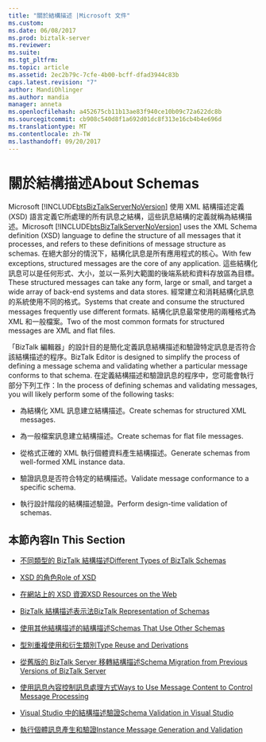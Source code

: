 ```yaml
---
title: "關於結構描述 |Microsoft 文件"
ms.custom: 
ms.date: 06/08/2017
ms.prod: biztalk-server
ms.reviewer: 
ms.suite: 
ms.tgt_pltfrm: 
ms.topic: article
ms.assetid: 2ec2b79c-7cfe-4b00-bcff-dfad3944c83b
caps.latest.revision: "7"
author: MandiOhlinger
ms.author: mandia
manager: anneta
ms.openlocfilehash: a452675cb11b13ae83f940ce10b09c72a622dc8b
ms.sourcegitcommit: cb908c540d8f1a692d01dc8f313e16cb4b4e696d
ms.translationtype: MT
ms.contentlocale: zh-TW
ms.lasthandoff: 09/20/2017
---
```

# <a name="about-schemas"></a><span data-ttu-id="4502a-102">關於結構描述</span><span class="sxs-lookup"><span data-stu-id="4502a-102">About Schemas</span></span>
<span data-ttu-id="4502a-103">Microsoft [!INCLUDE[btsBizTalkServerNoVersion](../includes/btsbiztalkservernoversion-md.md)] 使用 XML 結構描述定義 (XSD) 語言定義它所處理的所有訊息之結構，這些訊息結構的定義就稱為結構描述。</span><span class="sxs-lookup"><span data-stu-id="4502a-103">Microsoft [!INCLUDE[btsBizTalkServerNoVersion](../includes/btsbiztalkservernoversion-md.md)] uses the XML Schema definition (XSD) language to define the structure of all messages that it processes, and refers to these definitions of message structure as schemas.</span></span> <span data-ttu-id="4502a-104">在絕大部分的情況下，結構化訊息是所有應用程式的核心。</span><span class="sxs-lookup"><span data-stu-id="4502a-104">With few exceptions, structured messages are the core of any application.</span></span> <span data-ttu-id="4502a-105">這些結構化訊息可以是任何形式、大小，並以一系列大範圍的後端系統和資料存放區為目標。</span><span class="sxs-lookup"><span data-stu-id="4502a-105">These structured messages can take any form, large or small, and target a wide array of back-end systems and data stores.</span></span> <span data-ttu-id="4502a-106">經常建立和消耗結構化訊息的系統使用不同的格式。</span><span class="sxs-lookup"><span data-stu-id="4502a-106">Systems that create and consume the structured messages frequently use different formats.</span></span> <span data-ttu-id="4502a-107">結構化訊息最常使用的兩種格式為 XML 和一般檔案。</span><span class="sxs-lookup"><span data-stu-id="4502a-107">Two of the most common formats for structured messages are XML and flat files.</span></span>  
  
 <span data-ttu-id="4502a-108">「BizTalk 編輯器」的設計目的是簡化定義訊息結構描述和驗證特定訊息是否符合該結構描述的程序。</span><span class="sxs-lookup"><span data-stu-id="4502a-108">BizTalk Editor is designed to simplify the process of defining a message schema and validating whether a particular message conforms to that schema.</span></span> <span data-ttu-id="4502a-109">在定義結構描述和驗證訊息的程序中，您可能會執行部分下列工作：</span><span class="sxs-lookup"><span data-stu-id="4502a-109">In the process of defining schemas and validating messages, you will likely perform some of the following tasks:</span></span>  
  
-   <span data-ttu-id="4502a-110">為結構化 XML 訊息建立結構描述。</span><span class="sxs-lookup"><span data-stu-id="4502a-110">Create schemas for structured XML messages.</span></span>  
  
-   <span data-ttu-id="4502a-111">為一般檔案訊息建立結構描述。</span><span class="sxs-lookup"><span data-stu-id="4502a-111">Create schemas for flat file messages.</span></span>  
  
-   <span data-ttu-id="4502a-112">從格式正確的 XML 執行個體資料產生結構描述。</span><span class="sxs-lookup"><span data-stu-id="4502a-112">Generate schemas from well-formed XML instance data.</span></span>  
  
-   <span data-ttu-id="4502a-113">驗證訊息是否符合特定的結構描述。</span><span class="sxs-lookup"><span data-stu-id="4502a-113">Validate message conformance to a specific schema.</span></span>  
  
-   <span data-ttu-id="4502a-114">執行設計階段的結構描述驗證。</span><span class="sxs-lookup"><span data-stu-id="4502a-114">Perform design-time validation of schemas.</span></span>  
  
## <a name="in-this-section"></a><span data-ttu-id="4502a-115">本節內容</span><span class="sxs-lookup"><span data-stu-id="4502a-115">In This Section</span></span>  
  
-   [<span data-ttu-id="4502a-116">不同類型的 BizTalk 結構描述</span><span class="sxs-lookup"><span data-stu-id="4502a-116">Different Types of BizTalk Schemas</span></span>](../core/different-types-of-biztalk-schemas.md)  
  
-   [<span data-ttu-id="4502a-117">XSD 的角色</span><span class="sxs-lookup"><span data-stu-id="4502a-117">Role of XSD</span></span>](../core/role-of-xsd.md)  
  
-   [<span data-ttu-id="4502a-118">在網站上的 XSD 資源</span><span class="sxs-lookup"><span data-stu-id="4502a-118">XSD Resources on the Web</span></span>](../core/xsd-resources-on-the-web.md)  
  
-   [<span data-ttu-id="4502a-119">BizTalk 結構描述表示法</span><span class="sxs-lookup"><span data-stu-id="4502a-119">BizTalk Representation of Schemas</span></span>](../core/biztalk-representation-of-schemas.md)  
  
-   [<span data-ttu-id="4502a-120">使用其他結構描述的結構描述</span><span class="sxs-lookup"><span data-stu-id="4502a-120">Schemas That Use Other Schemas</span></span>](../core/schemas-that-use-other-schemas.md)  
  
-   [<span data-ttu-id="4502a-121">型別重複使用和衍生類別</span><span class="sxs-lookup"><span data-stu-id="4502a-121">Type Reuse and Derivations</span></span>](../core/type-reuse-and-derivations.md)  
  
-   [<span data-ttu-id="4502a-122">從舊版的 BizTalk Server 移轉結構描述</span><span class="sxs-lookup"><span data-stu-id="4502a-122">Schema Migration from Previous Versions of BizTalk Server</span></span>](../core/schema-migration-from-previous-versions-of-biztalk-server.md)  
  
-   [<span data-ttu-id="4502a-123">使用訊息內容控制訊息處理方式</span><span class="sxs-lookup"><span data-stu-id="4502a-123">Ways to Use Message Content to Control Message Processing</span></span>](../core/ways-to-use-message-content-to-control-message-processing.md)  
  
-   [<span data-ttu-id="4502a-124">Visual Studio 中的結構描述驗證</span><span class="sxs-lookup"><span data-stu-id="4502a-124">Schema Validation in Visual Studio</span></span>](../core/schema-validation-in-visual-studio.md)  
  
-   [<span data-ttu-id="4502a-125">執行個體訊息產生和驗證</span><span class="sxs-lookup"><span data-stu-id="4502a-125">Instance Message Generation and Validation</span></span>](../core/instance-message-generation-and-validation.md)